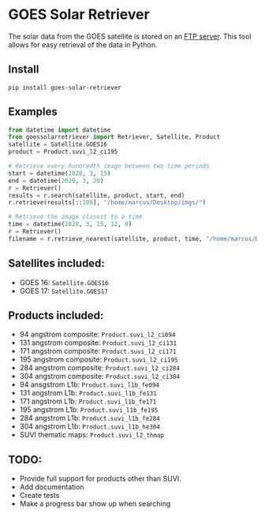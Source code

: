 # GOES Solar Retriever

The solar data from the GOES satellite is stored on an [FTP server](https://data.ngdc.noaa.gov/platforms/solar-space-observing-satellites/goes/).
This tool allows for easy retrieval of the data in Python. 

## Install
```pip install goes-solar-retriever ```

## Examples
```python 
from datetime import datetime
from goessolarretriever import Retriever, Satellite, Product
satellite = Satellite.GOES16
product = Product.suvi_l2_ci195

# Retrieve every hundredth image between two time periods
start = datetime(2020, 3, 15)
end = datetime(2020, 3, 20)
r = Retriever()
results = r.search(satellite, product, start, end)
r.retrieve(results[::100], "/home/marcus/Desktop/imgs/")

# Retrieve the image closest to a time
time = datetime(2020, 3, 15, 12, 0)
r = Retriever()
filename = r.retrieve_nearest(satellite, product, time, "/home/marcus/Desktop/imgs/")
``` 

## Satellites included:
* GOES 16: `Satellite.GOES16`
* GOES 17: `Satellite.GOES17`

## Products included:
* 94 angstrom composite: `Product.suvi_l2_ci094`
* 131 angstrom composite: `Product.suvi_l2_ci131`
* 171 angstrom composite: `Product.suvi_l2_ci171`
* 195 angstrom composite: `Product.suvi_l2_ci195`
* 284 angstrom composite: `Product.suvi_l2_ci284`
* 304 angstrom composite: `Product.suvi_l2_ci304`
* 94 ansgstrom L1b: `Product.suvi_l1b_fe094`
* 131 angstrom L1b: `Product.suvi_l1b_fe131`
* 171 angstrom L1b: `Product.suvi_l1b_fe171`
* 195 angstrom L1b: `Product.suvi_l1b_fe195`
* 284 angstrom L1b: `Product.suvi_l1b_fe284`
* 304 angstrom L1b: `Product.suvi_l1b_he304`
* SUVI thematic maps: `Product.suvi_l2_thmap`

## TODO:
* Provide full support for products other than SUVI. 
* Add documentation
* Create tests
* Make a progress bar show up when searching
